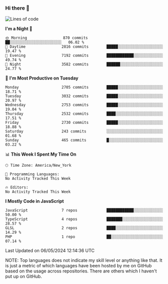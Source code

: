 ### Hi there 👋

<!--
**LynxJinxxy/LynxJinxxy** is a ✨ _special_ ✨ repository because its `README.md` (this file) appears on your GitHub profile.

Here are some ideas to get you started:

- 🔭 I’m currently working on ...
- 🌱 I’m currently learning ...
- 👯 I’m looking to collaborate on ...
- 🤔 I’m looking for help with ...
- 💬 Ask me about ...
- 📫 How to reach me: ...
- 😄 Pronouns: ...
- ⚡ Fun fact: ...
-->

<!--START_SECTION:waka-->
![Lines of code](https://img.shields.io/badge/From%20Hello%20World%20I%27ve%20Written-31.8%20million%20lines%20of%20code-blue)

**I'm a Night 🦉** 

```text
🌞 Morning                870 commits         ██░░░░░░░░░░░░░░░░░░░░░░░   06.02 % 
🌆 Daytime                2816 commits        █████░░░░░░░░░░░░░░░░░░░░   19.47 % 
🌃 Evening                7192 commits        ████████████░░░░░░░░░░░░░   49.74 % 
🌙 Night                  3582 commits        ██████░░░░░░░░░░░░░░░░░░░   24.77 % 
```
📅 **I'm Most Productive on Tuesday** 

```text
Monday                   2705 commits        █████░░░░░░░░░░░░░░░░░░░░   18.71 % 
Tuesday                  3032 commits        █████░░░░░░░░░░░░░░░░░░░░   20.97 % 
Wednesday                2753 commits        █████░░░░░░░░░░░░░░░░░░░░   19.04 % 
Thursday                 2532 commits        ████░░░░░░░░░░░░░░░░░░░░░   17.51 % 
Friday                   2730 commits        █████░░░░░░░░░░░░░░░░░░░░   18.88 % 
Saturday                 243 commits         ░░░░░░░░░░░░░░░░░░░░░░░░░   01.68 % 
Sunday                   465 commits         █░░░░░░░░░░░░░░░░░░░░░░░░   03.22 % 
```


📊 **This Week I Spent My Time On** 

```text
🕑︎ Time Zone: America/New_York

💬 Programming Languages: 
No Activity Tracked This Week

🔥 Editors: 
No Activity Tracked This Week
```

**I Mostly Code in JavaScript** 

```text
JavaScript               7 repos             ████████████░░░░░░░░░░░░░   50.00 % 
TypeScript               4 repos             ███████░░░░░░░░░░░░░░░░░░   28.57 % 
GLSL                     2 repos             ████░░░░░░░░░░░░░░░░░░░░░   14.29 % 
PHP                      1 repo              ██░░░░░░░░░░░░░░░░░░░░░░░   07.14 % 
```




 Last Updated on 06/05/2024 12:14:36 UTC
<!--END_SECTION:waka-->
NOTE: Top languages does not indicate my skill level or anything like that. It is just a metric of which languages have been hosted by me on GitHub based on the usage across repositories. There are others which I haven't put up on GitHub.
